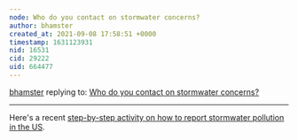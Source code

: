 ```yaml
---
node: Who do you contact on stormwater concerns? 
author: bhamster
created_at: 2021-09-08 17:58:51 +0000
timestamp: 1631123931
nid: 16531
cid: 29222
uid: 664477
---
```




[bhamster](../profile/bhamster) replying to: [Who do you contact on stormwater concerns? ](../notes/stevie/06-19-2018/who-do-you-contact-on-stormwater-concerns)

----
Here's a recent [step-by-step activity on how to report stormwater pollution in the US](https://publiclab.org/notes/bhamster/08-20-2021/how-to-report-pollution-entering-your-local-stormwater-system-in-the-us). 